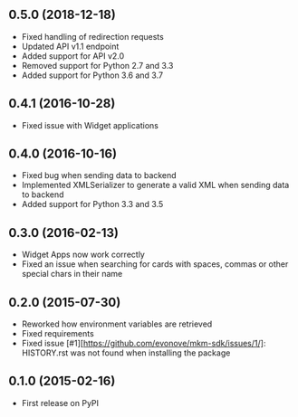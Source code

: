 ## 0.5.0 (2018-12-18)

* Fixed handling of redirection requests
* Updated API v1.1 endpoint
* Added support for API v2.0
* Removed support for Python 2.7 and 3.3
* Added support for Python 3.6 and 3.7

## 0.4.1 (2016-10-28)

* Fixed issue with Widget applications

## 0.4.0 (2016-10-16)

* Fixed bug when sending data to backend
* Implemented XMLSerializer to generate a valid XML when sending data to backend
* Added support for Python 3.3 and 3.5

## 0.3.0 (2016-02-13)

* Widget Apps now work correctly
* Fixed an issue when searching for cards with spaces, commas or other special chars in their name

## 0.2.0 (2015-07-30)

* Reworked how environment variables are retrieved
* Fixed requirements
* Fixed issue [#1][https://github.com/evonove/mkm-sdk/issues/1/]: HISTORY.rst was not found when installing the package

## 0.1.0 (2015-02-16)

* First release on PyPI